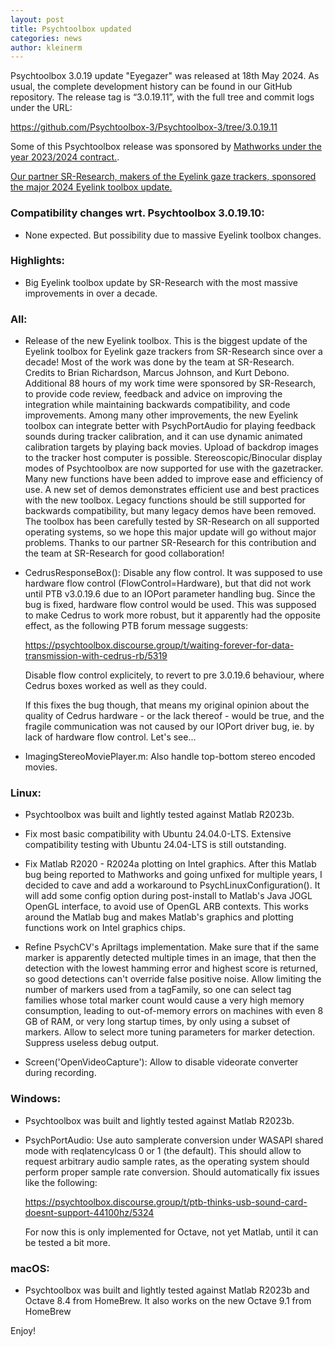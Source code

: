 ```yaml
---
layout: post
title: Psychtoolbox updated
categories: news
author: kleinerm
---
```


Psychtoolbox 3.0.19 update "Eyegazer" was released at 18th May 2024.
As usual, the complete development history can be found in our GitHub repository.
The release tag is “3.0.19.11”, with the full tree and commit logs under the URL:

<https://github.com/Psychtoolbox-3/Psychtoolbox-3/tree/3.0.19.11>

Some of this Psychtoolbox release was sponsored by [Mathworks under the year
2023/2024 contract.](https://www.mathworks.com/solutions/neuroscience.html).

[Our partner SR-Research, makers of the Eyelink gaze trackers, sponsored
the major 2024 Eyelink toolbox update.](https://www.sr-research.com/)

### Compatibility changes wrt. Psychtoolbox 3.0.19.10:

- None expected. But possibility due to massive Eyelink toolbox changes.

### Highlights:

- Big Eyelink toolbox update by SR-Research with the most massive
  improvements in over a decade.

### All:

- Release of the new Eyelink toolbox. This is the biggest update of the
  Eyelink toolbox for Eyelink gaze trackers from SR-Research since over
  a decade! Most of the work was done by the team at SR-Research. Credits
  to Brian Richardson, Marcus Johnson, and Kurt Debono. Additional 88
  hours of my work time were sponsored by SR-Research, to provide code
  review, feedback and advice on improving the integration while
  maintaining backwards compatibility, and code improvements. Among
  many other improvements, the new Eyelink toolbox can integrate better
  with PsychPortAudio for playing feedback sounds during tracker calibration,
  and it can use dynamic animated calibration targets by playing back
  movies. Upload of backdrop images to the tracker host computer is possible.
  Stereoscopic/Binocular display modes of Psychtoolbox are now supported
  for use with the gazetracker. Many new functions have been added to improve
  ease and efficiency of use. A new set of demos demonstrates efficient use
  and best practices with the new toolbox. Legacy functions should be still
  supported for backwards compatibility, but many legacy demos have been
  removed. The toolbox has been carefully tested by SR-Research on all
  supported operating systems, so we hope this major update will go without
  major problems. Thanks to our partner SR-Research for this contribution
  and the team at SR-Research for good collaboration!

- CedrusResponseBox(): Disable any flow control.
  It was supposed to use hardware flow control (FlowControl=Hardware),
  but that did not work until PTB v3.0.19.6 due to an IOPort parameter
  handling bug. Since the bug is fixed, hardware flow control would be
  used. This was supposed to make Cedrus to work more robust, but it
  apparently had the opposite effect, as the following PTB forum message
  suggests:

  <https://psychtoolbox.discourse.group/t/waiting-forever-for-data-transmission-with-cedrus-rb/5319>

  Disable flow control explicitely, to revert to pre 3.0.19.6 behaviour,
  where Cedrus boxes worked as well as they could.

  If this fixes the bug though, that means my original opinion about
  the quality of Cedrus hardware - or the lack thereof - would be
  true, and the fragile communication was not caused by our IOPort
  driver bug, ie. by lack of hardware flow control. Let's see...

- ImagingStereoMoviePlayer.m: Also handle top-bottom stereo encoded movies.

### Linux:

- Psychtoolbox was built and lightly tested against Matlab R2023b.

- Fix most basic compatibility with Ubuntu 24.04.0-LTS. Extensive compatibility
  testing with Ubuntu 24.04-LTS is still outstanding.

- Fix Matlab R2020 - R2024a plotting on Intel graphics. After this Matlab bug
  being reported to Mathworks and going unfixed for multiple years, I decided
  to cave and add a workaround to PsychLinuxConfiguration(). It will add some
  config option during post-install to Matlab's Java JOGL OpenGL interface, to
  avoid use of OpenGL ARB contexts. This works around the Matlab bug and makes
  Matlab's graphics and plotting functions work on Intel graphics chips.

- Refine PsychCV's Apriltags implementation. Make sure that if the same marker
  is apparently detected multiple times in an image, that then the detection
  with the lowest hamming error and highest score is returned, so good detections
  can't override false positive noise. Allow limiting the number of markers used
  from a tagFamily, so one can select tag families whose total marker count would
  cause a very high memory consumption, leading to out-of-memory errors on machines
  with even 8 GB of RAM, or very long startup times, by only using a subset of
  markers. Allow to select more tuning parameters for marker detection. Suppress
  useless debug output.

- Screen('OpenVideoCapture'): Allow to disable videorate converter during recording.

### Windows:

- Psychtoolbox was built and lightly tested against Matlab R2023b.

- PsychPortAudio: Use auto samplerate conversion under WASAPI shared mode
  with reqlatencylcass 0 or 1 (the default). This should allow to request
  arbitrary audio sample rates, as the operating system should perform
  proper sample rate conversion. Should automatically fix issues like the
  following:

  <https://psychtoolbox.discourse.group/t/ptb-thinks-usb-sound-card-doesnt-support-44100hz/5324>

  For now this is only implemented for Octave, not yet Matlab, until it can be
  tested a bit more.

### macOS:

- Psychtoolbox was built and lightly tested against Matlab R2023b and
  Octave 8.4 from HomeBrew. It also works on the new Octave 9.1 from
  HomeBrew

Enjoy!
